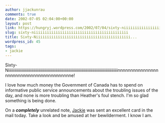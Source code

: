 ```yaml
---
author: jjackunrau
comments: true
date: 2002-07-05 02:04:00+00:00
layout: post
link: https://hungryj.wordpress.com/2002/07/04/sixty-niiiiiiiiiiiiiiiiiiiiiiiiiiiiiiiiiiiiiiiiiii/
slug: sixty-niiiiiiiiiiiiiiiiiiiiiiiiiiiiiiiiiiiiiiiiiii
title: Sixty-Niiiiiiiiiiiiiiiiiiiiiiiiiiiiiiiiiiiiiiiiiii...
wordpress_id: 45
tags:
- jackie
---
```


Sixty-Niiiiiiiiiiiiiiiiiiiiiiiiiiiiiiiiiiiiiiiiiiiiiiiiiiiiiiiiiiiiiiiiiiiiiiiiiiiiiiiiiiiiiiiiiiiiiiiiiiiiiiiiinnnnnnnnnnnnnnnnnnnnnnnnnnnnnnnnnnnnnnnnnne!
  

  
I love how much money the Government of Canada has to spend on informative public service announcements about the troubling issues of the day, and none is more troubling than Heather's foul stench.  I'm so glad something is being done.
  

  
On a _**completely**_ unrelated note, [Jackie](http://jackiedirks.blogspot.com) was sent an excellent card in the mail today.  Take a look and be amused at her bewilderment.  I know I am.
